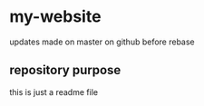 # my-website

updates made on master on github before rebase

## repository purpose

this is just a readme file
